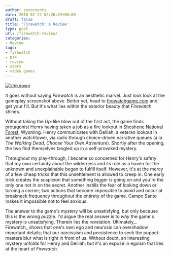 ```yaml
---
author: zerocounts
date: 2016-02-22 02:26:19+00:00
draft: false
title: 'Firewatch: A Review'
type: post
url: /firewatch-review/
categories:
- Review
tags:
- firewatch
- ps4
- review
- story
- video games
---
```


[![Unknown](https://www.zerocounts.net/wp-content/uploads/2016/02/Unknown.png)
](https://www.zerocounts.net/wp-content/uploads/2016/02/Unknown.png)

It goes without saying _Firewatch_ is an aesthetic marvel. Just look look at the gameplay screenshot above. Better yet, head to [firewatchgame.com](http://www.firewatchgame.com/media/) and get your fill. But it's what lies within the exterior beauty that _Firewatch_ shines.

Without taking the _Up_-like blow out of the first act, the game finds protagonist Henry having taken a job as a fire lookout in [Shoshone National Forest](http://www.fs.usda.gov/shoshone), Wyoming. Henry communicates with Delilah, a veteran lookout in another watchtower, via radio through choice-driven narrative queues (à la _The Walking Dead_, _Choose Your Own Adventure_). Shortly after the opening, the two find themselves tangled up in a self-provoked mystery.

Throughout my play-through, I became so concerned for Henry's safety that my own certainty about the wilderness and its role as a haven for the unknown and unexplainable began to fulfill itself. However, it's at the mercy of a few cheap tricks that this unsettlement is allowed to creep in. One early trick creates the suspicion that something bigger is going on and you're the only one not in on the secret. Another instills the fear of looking down or turning a corner; two actions that become impossible to avoid and occur at breakneck frequency throughout the entirety of the game. Campo Santo makes it impossible not to feel anxious.

The answer to the game's mystery will be unsatisfying, but only because this is the wrong puzzle. I'd argue the real answer is to _why_ the game's mystery is unsatisfying. Therein lies the revelation. Ultimately,_ Firewatch_ shows that one's own ego and neurosis can overshadow important details; that our narcissism and persistence to seek the puppet-masters blur what is right in front of us. Without doubt, an interesting mystery unfolds for Henry and Delilah; but it's an exposé in egoism that lies at the heart of _Firewatch_.
